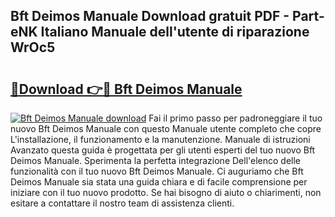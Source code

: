 ## Bft Deimos Manuale Download gratuit PDF - Part-eNK Italiano Manuale dell'utente di riparazione WrOc5

# <h2><a href="http://dfb9p83.blite.top/?on=Bft+Deimos+Manuale">🔗Download 👉🔴 Bft Deimos Manuale</a></h2>

[![Bft Deimos Manuale download](https://i.imgur.com/lujVjoI.png)](http://dfb9p83.blite.top/?on=Bft+Deimos+Manuale)
Fai il primo passo per padroneggiare il tuo nuovo Bft Deimos Manuale con questo Manuale utente completo che copre L'installazione, il funzionamento e la manutenzione. Manuale di istruzioni Avanzato questa guida è progettata per gli utenti esperti del tuo nuovo Bft Deimos Manuale. Sperimenta la perfetta integrazione Dell'elenco delle funzionalità con il tuo nuovo Bft Deimos Manuale. Ci auguriamo che Bft Deimos Manuale sia stata una guida chiara e di facile comprensione per iniziare con il tuo nuovo prodotto. Se hai bisogno di aiuto o chiarimenti, non esitare a contattare il nostro team di assistenza clienti.
